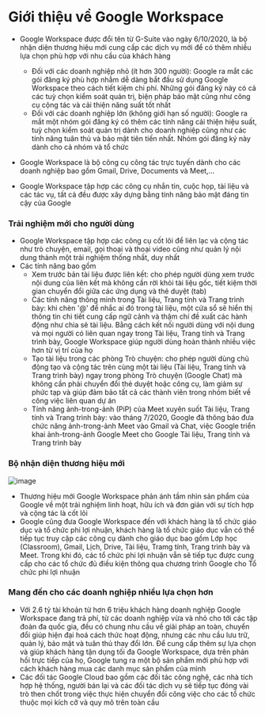 # Giới thiệu về Google Workspace
- Google Workspace được đổi tên từ G-Suite vào ngày 6/10/2020, là bộ nhận diện thương hiệu mới cung cấp các dịch vụ mới để có thêm nhiều lựa chọn phù hợp với nhu cầu của khách hàng
    - Đối với các doanh nghiệp nhỏ (ít hơn 300 người): Google ra mắt các gói đăng ký phù hợp nhằm dễ dàng bắt đầu sử dụng Google Workspace theo cách tiết kiệm chi phí. Những gói đăng ký này có cả các tuỳ chọn kiểm soát quản trị, biện pháp bảo mật cũng như công cụ cộng tác và cải thiện năng suất tốt nhất
    - Đối với các doanh nghiệp lớn (không giới hạn số người): Google ra mắt một nhóm gói đăng ký có thêm các tính năng cải thiện hiệu suất, tuỳ chọn kiểm soát quản trị dành cho doanh nghiệp cũng như các tính năng tuân thủ và bảo mật tiên tiến nhất. Nhóm gói đăng ký này dành cho cả nhóm và tổ chức

- Google Workspace là bộ công cụ công tác trực tuyến dành cho các doanh nghiệp bao gồm Gmail, Drive, Documents và Meet,...
- Google Workspace tập hợp các công cụ nhắn tin, cuộc họp, tài liệu và các tác vụ, tất cả đều được xây dựng bằng tính năng bảo mật đáng tin cậy của Google

### Trải nghiệm mới cho người dùng
- Google Workspace tập hợp các công cụ cốt lõi để liên lạc và cộng tác như trò chuyện, email, gọi thoại và thoại video cũng như quản lý nội dung thành một trải nghiệm thống nhất, duy nhất
- Các tính năng bao gồm
    - Xem trước bản tài liệu được liên kết: cho phép người dùng xem trước nội dung của liên kết mà không cần rời khỏi tài liệu gốc, tiết kiệm thời gian chuyển đổi giữa các ứng dụng và thẻ duyệt (tab)
    - Các tính năng thông minh trong Tài liệu, Trang tính và Trang trình bày: khi chèn '@' để nhắc ai đó trong tài liệu, một cửa sổ sẽ hiển thị thông tin chi tiết cung cấp ngữ cảnh và thậm chí đề xuất các hành động như chia sẻ tài liệu. Bằng cách kết nối người dùng với nội dung và mọi người có liên quan ngay trong Tài liệu, Trang tính và Trang trình bày, Google Workspace giúp người dùng hoàn thành nhiều việc hơn từ vị trí của họ
    - Tạo tài liệu trong các phòng Trò chuyện: cho phép người dùng chủ động tạo và cộng tác trên cùng một tài liệu (Tài liệu, Trang tính và Trang trình bày) ngay trong phòng Trò chuyện (Google Chat) mà không cần phải chuyển đổi thẻ duyệt hoặc công cụ, làm giảm sự phức tạp và giúp đảm bảo tất cả các thành viên trong nhóm biết về công việc liên quan dự án
    - Tính năng ảnh-trong-ảnh (PiP) của Meet xuyên suốt Tài liệu, Trang tính và Trang trình bày: vào tháng 7/2020, Google đã thông báo đưa chức năng ảnh-trong-ảnh Meet vào Gmail và Chat, việc Google triển khai ảnh-trong-ảnh Google Meet cho Google Tài liệu, Trang tính và Trang trình bày

### Bộ nhận diện thương hiệu mới

![image](https://images.squarespace-cdn.com/content/v1/540f5515e4b06c4e8629c108/1602589099626-4ECAWHMIV3CTMRSQF4V7/Google-Workspace-Icons.png)

- Thương hiệu mới Google Workspace phản ánh tầm nhìn sản phẩm của Google về một trải nghiệm linh hoạt, hữu ích và đơn giản với sự tích hợp và cộng tác là cốt lõi
- Google cũng đưa Google Workspace đến với khách hàng là tổ chức giáo dục và tổ chức phi lợi nhuận, khách hàng là tổ chức giáo dục vẫn có thể tiếp tục truy cập các công cụ dành cho giáo dục bao gồm Lớp học (Classroom), Gmail, Lịch, Drive, Tài liệu, Tramg tính, Trang trình bày và Meet. Trong khi đó, các tổ chức phi lợi nhuận vẫn sẽ tiếp tục được cung cấp cho các tổ chức đủ điều kiện thông qua chương trình Google cho Tổ chức phi lợi nhuận

### Mang đến cho các doanh nghiệp nhiều lựa chọn hơn
- Với 2.6 tỷ tài khoản từ hơn 6 triệu khách hàng doanh nghiệp Google Workspace đang trả phí, từ các doanh nghiệp vừa và nhỏ cho tới các tập đoàn đa quốc gia, đều có chung nhu cầu về giải pháp an toàn, chuyển đổi giúp hiện đại hoá cách thức hoạt động, nhưng các nhu cầu lưu trữ, quản lý, bảo mật và tuân thủ thay đổi lớn. Để cung cấp thêm sự lựa chọn và giúp khách hàng tận dụng tối đa Google Workspace, dựa trên phản hồi trực tiếp của họ, Google tung ra một bộ sản phẩm mới phù hợp với cách khách hàng mua các danh mục sản phẩm của mình
- Các đối tác Google Cloud bao gồm các đối tác công nghệ, các nhà tích hợp hệ thống, người bán lại và các đối tác dịch vụ sẽ tiếp tục đóng vài trò then chốt trong việc thực hiện chuyển đổi công việc cho các tổ chức thuộc mọi kích cỡ và quy mô trên toàn cầu
